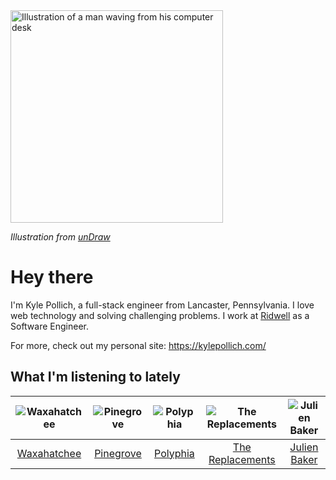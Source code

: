 <img src="https://user-images.githubusercontent.com/6766512/87306713-6f79d900-c4e6-11ea-989a-3242cbfc50c2.png" alt="Illustration of a man waving from his computer desk" height="340" />

_Illustration from [unDraw](https://undraw.co/)_

# Hey there

I'm Kyle Pollich, a full-stack engineer from Lancaster, Pennsylvania. I love web technology and solving challenging problems.
I work at [Ridwell](https://www.ridwell.com/) as a Software Engineer.

For more, check out my personal site: https://kylepollich.com/

## What I'm listening to lately

<!-- begin artists -->
  |![Waxahatchee](https://i.scdn.co/image/373dbf846d126d506ed7855858495e156225fb12)|![Pinegrove](https://i.scdn.co/image/cbed180a43a152df83d00d04bec789ca4c62ea7c)|![Polyphia](https://i.scdn.co/image/19064b362422abad8f6db31878fa1d740d91e969)|![The Replacements](https://i.scdn.co/image/7bbcc5b3c7052356202f17ddebadbabaea3acea2)|![Julien Baker](https://i.scdn.co/image/823382f2fa75050b8e7e591accdc66bc4f6a32fd)|
  |:---:|:---:|:---:|:---:|:---:|
  |[Waxahatchee](https://open.spotify.com/artist/5IWCU0V9evBlW4gIeGY4zF)|[Pinegrove](https://open.spotify.com/artist/2gbT6GPXMis0OAkZbEQCYB)|[Polyphia](https://open.spotify.com/artist/4vGrte8FDu062Ntj0RsPiZ)|[The Replacements](https://open.spotify.com/artist/4WPY0N74T3KUja57xMQTZ3)|[Julien Baker](https://open.spotify.com/artist/12zbUHbPHL5DGuJtiUfsip)|
<!-- end artists -->
